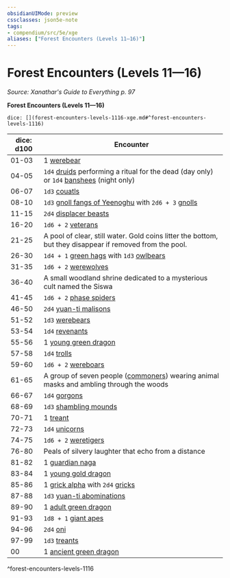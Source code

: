 ```yaml
---
obsidianUIMode: preview
cssclasses: json5e-note
tags:
- compendium/src/5e/xge
aliases: ["Forest Encounters (Levels 11—16)"]
---
```

# Forest Encounters (Levels 11—16)
*Source: Xanathar's Guide to Everything p. 97* 

**Forest Encounters (Levels 11—16)**

`dice: [](forest-encounters-levels-1116-xge.md#^forest-encounters-levels-1116)`

| dice: d100 | Encounter |
|------------|-----------|
| 01-03 | 1 [werebear](Mechanics/bestiary/humanoid/werebear.md) |
| 04-05 | `1d4` [druids](Mechanics/bestiary/humanoid/druid.md) performing a ritual for the dead (day only) or `1d4` [banshees](Mechanics/bestiary/undead/banshee.md) (night only) |
| 06-07 | `1d3` [couatls](Mechanics/bestiary/celestial/couatl.md) |
| 08-10 | `1d3` [gnoll fangs of Yeenoghu](Mechanics/bestiary/fiend/gnoll-fang-of-yeenoghu.md) with `2d6 + 3` [gnolls](Mechanics/bestiary/humanoid/gnoll.md) |
| 11-15 | `2d4` [displacer beasts](Mechanics/bestiary/monstrosity/displacer-beast.md) |
| 16-20 | `1d6 + 2` [veterans](Mechanics/bestiary/humanoid/veteran.md) |
| 21-25 | A pool of clear, still water. Gold coins litter the bottom, but they disappear if removed from the pool. |
| 26-30 | `1d4 + 1` [green hags](Mechanics/bestiary/fey/green-hag.md) with `1d3` [owlbears](Mechanics/bestiary/monstrosity/owlbear.md) |
| 31-35 | `1d6 + 2` [werewolves](Mechanics/bestiary/humanoid/werewolf.md) |
| 36-40 | A small woodland shrine dedicated to a mysterious cult named the Siswa |
| 41-45 | `1d6 + 2` [phase spiders](Mechanics/bestiary/monstrosity/phase-spider.md) |
| 46-50 | `2d4` [yuan-ti malisons](Mechanics/bestiary/monstrosity/yuan-ti-malison-type-1.md) |
| 51-52 | `1d3` [werebears](Mechanics/bestiary/humanoid/werebear.md) |
| 53-54 | `1d4` [revenants](Mechanics/bestiary/undead/revenant.md) |
| 55-56 | 1 [young green dragon](Mechanics/bestiary/dragon/young-green-dragon.md) |
| 57-58 | `1d4` [trolls](Mechanics/bestiary/giant/troll.md) |
| 59-60 | `1d6 + 2` [wereboars](Mechanics/bestiary/humanoid/wereboar.md) |
| 61-65 | A group of seven people ([commoners](Mechanics/bestiary/humanoid/commoner.md)) wearing animal masks and ambling through the woods |
| 66-67 | `1d4` [gorgons](Mechanics/bestiary/monstrosity/gorgon.md) |
| 68-69 | `1d3` [shambling mounds](Mechanics/bestiary/plant/shambling-mound.md) |
| 70-71 | 1 [treant](Mechanics/bestiary/plant/treant.md) |
| 72-73 | `1d4` [unicorns](Mechanics/bestiary/celestial/unicorn.md) |
| 74-75 | `1d6 + 2` [weretigers](Mechanics/bestiary/humanoid/weretiger.md) |
| 76-80 | Peals of silvery laughter that echo from a distance |
| 81-82 | 1 [guardian naga](Mechanics/bestiary/monstrosity/guardian-naga.md) |
| 83-84 | 1 [young gold dragon](Mechanics/bestiary/dragon/young-gold-dragon.md) |
| 85-86 | 1 [grick alpha](Mechanics/bestiary/monstrosity/grick-alpha.md) with `2d4` [gricks](Mechanics/bestiary/monstrosity/grick.md) |
| 87-88 | `1d3` [yuan-ti abominations](Mechanics/bestiary/monstrosity/yuan-ti-abomination.md) |
| 89-90 | 1 [adult green dragon](Mechanics/bestiary/dragon/adult-green-dragon.md) |
| 91-93 | `1d8 + 1` [giant apes](Mechanics/bestiary/beast/giant-ape.md) |
| 94-96 | `2d4` [oni](Mechanics/bestiary/giant/oni.md) |
| 97-99 | `1d3` [treants](Mechanics/bestiary/plant/treant.md) |
| 00 | 1 [ancient green dragon](Mechanics/bestiary/dragon/ancient-green-dragon.md) |
^forest-encounters-levels-1116